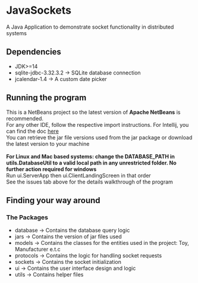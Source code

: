 # JavaSockets
A Java Application to demonstrate socket functionality in distributed systems

## Dependencies
* JDK>=14
* sqlite-jdbc-3.32.3.2 -> SQLite database connection 
* jcalendar-1.4 -> A custom date picker

## Running the program
This is a NetBeans project so the latest version of **Apache NetBeans** is recommended. <br>
For any other IDE, follow the respective import instructions. For Intellij, you can find the doc <a href="https://www.jetbrains.com/help/idea/netbeans.html">here<a/> <br/> 
You can retrieve the jar file versions used from the jar package or download the latest version to your machine<br>
<br>
**For Linux and Mac based systems: change the DATABASE_PATH in utils.DatabaseUtil to a valid local path in any unrestricted folder. No further action required for windows** <br>
Run ui.ServerApp then ui.ClientLandingScreen in that order<br>
See the issues tab above for the details walkthrough of the program


## Finding your way around
### The Packages
* database -> Contains the database query logic
* jars -> Contains the version of jar files used
* models -> Contains the classes for the entities used in the project: Toy, Manufacturer e.t.c
* protocols -> Contains the logic for handling socket requests
* sockets -> Contains the socket initialization
* ui -> Contains the user interface design and logic
* utils ->  Contains helper files
